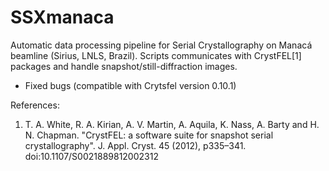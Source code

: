 # SSXmanaca
Automatic data processing pipeline for Serial Crystallography on Manacá beamline (Sirius, LNLS, Brazil). Scripts communicates with CrystFEL[1] packages and handle snapshot/still-diffraction images.

- Fixed bugs (compatible with Crytsfel version 0.10.1)

References:
1. T. A. White, R. A. Kirian, A. V. Martin, A. Aquila, K. Nass, A. Barty and H. N. Chapman. "CrystFEL: a software suite for snapshot serial crystallography". J. Appl. Cryst. 45 (2012), p335–341. doi:10.1107/S0021889812002312
